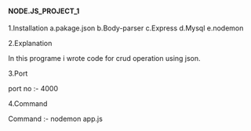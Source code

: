####  NODE.JS_PROJECT_1


1.Installation
    a.pakage.json
    b.Body-parser
    c.Express
    d.Mysql
    e.nodemon

2.Explanation

In this programe i wrote code for crud operation using json.

3.Port 

port no :- 4000

4.Command 

Command :- nodemon app.js


